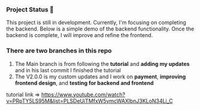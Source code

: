 ### Project Status 🚀  
This project is still in development. Currently, I'm focusing on completing the backend. Below is a simple demo of the backend functionality. Once the backend is complete, I will improve and refine the frontend. 



### There are two branches in this repo 
1. The Main branch is from following the **tutorial** and **adding my updates** and in his last commit I finished the tutorial
2. The V2.0.0 is my custom updates and I work on **payment**, **improving frontend design**, and **testing for backend and frontend**

tutorial link => https://www.youtube.com/watch?v=PRpTY5LS95M&list=PLSDeUiTMfxW5ymcWAXlbnJ3KLoN34Li_C
